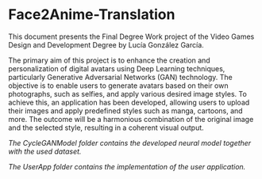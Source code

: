 # Face2Anime-Translation

This document presents the Final Degree Work project of the Video Games Design and
Development Degree by Lucía González García.

The primary aim of this project is to enhance the creation and personalization of
digital avatars using Deep Learning techniques, particularly Generative Adversarial Networks
(GAN) technology. The objective is to enable users to generate avatars based on
their own photographs, such as selfies, and apply various desired image styles. To achieve
this, an application has been developed, allowing users to upload their images and apply
predefined styles such as manga, cartoons, and more. The outcome will be a harmonious
combination of the original image and the selected style, resulting in a coherent visual
output.

*The CycleGANModel folder contains the developed neural model together with the used dataset.*

*The UserApp folder contains the implementation of the user application.*
